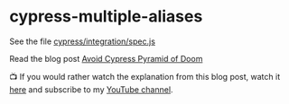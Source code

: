 # cypress-multiple-aliases

See the file [cypress/integration/spec.js](./cypress/integration/spec.js)

Read the blog post [Avoid Cypress Pyramid of Doom](https://glebbahmutov.com/blog/avoid-cypress-pyramid-of-doom/)

📺 If you would rather watch the explanation from this blog post, watch it [here](https://youtu.be/MIIEndCTVxc) and subscribe to my [YouTube channel](https://youtube.com/glebbahmutov).
